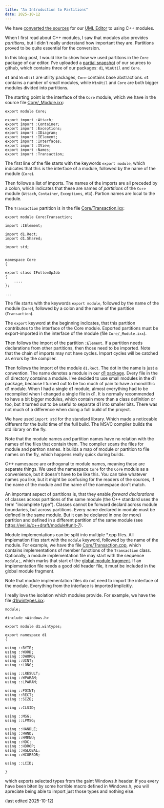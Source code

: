 ```yaml
---
title: "An Introduction to Partitions"
date: 2025-10-12
---
```


We have [converted the sources](https://abuehl.github.io/2025/03/24/converting-to-modules.html) for our [UML Editor](https://cadifra.com/) to using C++ modules.

When I first read about C++ modules, I saw that modules also provides *partitions*, but I didn't really understand how important they are. Partitions proved to be quite essential for the conversion.

In this blog post, I would like to show how we used partitons in the `Core` package of our editor. I've uploaded a [partial snapshot](https://github.com/abuehl/cadifra) of our sources to github, which contains three of our packages: `d1`, `WinUtil` and `Core`.

`d1` and `WinUtil` are utility packages, `Core` contains base abstractions. `d1` contains a number of small modules, while `WinUtil` and `Core` are both bigger modules divided into partitions.

The starting point is the interface of the `Core` module, which we have in the source file [Core/_Module.ixx](https://github.com/abuehl/cadifra/blob/main/code/Core/_Module.ixx):

    export module Core;

    export import :Attach;
    export import :Container;
    export import :Exceptions;
    export import :IDiagram;
    export import :IElement;
    export import :Interfaces;
    export import :IView;
    export import :Names;
    export import :Transaction;

The first line of the file starts with the keywords `export module`, which indicates that this is the interface of a module, followed by the name of the module (`Core`).

Then follows a list of imports. The names of the imports are all preceded by a colon, which indicates that these are names of *partitions* of the `Core` module (`Attach`, `Container`, `Exceptions`, etc). Partion names are local to the module.

The `Transaction` partition is in the file [Core/Transaction.ixx](https://github.com/abuehl/cadifra/blob/main/code/Core/Transaction.ixx):

    export module Core:Transaction;

    import :IElement;

    import d1.Rect;
    import d1.Shared;

    import std;


    namespace Core
    {

    export class IFollowUpJob
    {
        ....
    };
    
    ...

The file starts with the keywords `export module`, followed by the name of the module (`Core`), followed by a colon and the name of the partition (`Transaction`).

The `export` keyword at the beginning indicates, that this partition contributes to the interface of the Core module. Exported partitions must be export-imported in the interface of the module (file `Core/_Module.ixx`).

Then follows the import of the partition `:Element`. If a partition needs declarations from other partitions, then those need to be imported. Note that the chain of imports may not have cycles. Import cycles will be catched as errors by the compiler.

Then follows the import of the module `d1.Rect`. The dot in the name is just a convention. The name denotes a module in our [d1 package](https://github.com/abuehl/cadifra/tree/main/code/d1). Every file in the d1 directory contains a module. I've decided to use small modules in the d1 package, because I turned out to be too much of pain to have a monolithic d1 module. When I had a single d1 module, almost everything had to be recompiled when I changed a single file in d1. It is normally recommended to have a bit bigger modules, which contain more than a class definition or too, but it turned out to be useful to separate d1 into smaller bits. There was not much of a difference when doing a full build of the project.

We have used `import std` for the standard library. Which made a noticeable different for the build time of the full build. The MSVC compiler builds the std library on the fly.

Note that the module names and partition names have no relation with the names of the files that contain them. The compiler scans the files for module and partiton names. It builds a map of module or partition to file names on the fly, which happens really quick during builds.

C++ namespace are orthogonal to module names, meaning these are separate things. We used the namespace `Core` for the `Core` module as a convenience, but it doesn't have to be like this. You can take whatever names you like, but it might be confusing for the readers of the sources, if the name of the module and the name of the namespace don't match.

An important aspect of partitions is, that they enable *forward declarations* of classes across partitions of the same module (the C++ standard uses the term "incomplete type"). Classes cannot be forward declard across module boundaries, but across partitions. Every name declared in module must be defined in the same module. But it can be declared in one (or more) partition and defined in a different partition of the same module (see https://eel.is/c++draft/module#unit-7).

Module implementations can be split into multiple \*.cpp files. All implemation files start with the `module` keyword, followed by the name of the module. For example, we have the file [Core/Transaction.cpp](https://github.com/abuehl/cadifra/blob/main/code/Core/Transaction.cpp), which contains implementations of member functions of the `Transaction` class. Optionally, a module implementation file may start with the sequence `module;`, which marks that start of the [global module fragment](https://en.cppreference.com/w/cpp/language/modules.html#Global_module_fragment). If an implementation file needs a good old header file, it must be included in the global module fragment.

Note that module implementation files do not need to import the interface of the module. Everything from the interface is imported implicitly.

I really love the isolation which modules provide. For example, we have the file [d1/wintypes.ixx](https://github.com/abuehl/cadifra/blob/main/code/d1/wintypes.ixx):

    module;

    #include <Windows.h>

    export module d1.wintypes;

    export namespace d1
    {

    using ::BYTE;
    using ::WORD;
    using ::DWORD;
    using ::UINT;
    using ::LONG;

    using ::LRESULT;
    using ::WPARAM;
    using ::LPARAM;

    using ::POINT;
    using ::RECT;
    using ::SIZE;

    using ::CLSID;

    using ::MSG;
    using ::LPMSG;

    using ::HANDLE;
    using ::HWND;
    using ::HMENU;
    using ::HDC;
    using ::HDROP;
    using ::HGLOBAL;
    using ::HCURSOR;

    using ::LCID;

    }

which exports selected types from the gaint Windows.h header. If you every have been biten by some horrible macro defined in Windows.h, you will apreciate being able to import just those types and nothing else.

(last edited 2025-10-12)
